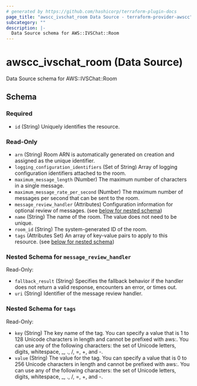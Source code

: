 ```yaml
---
# generated by https://github.com/hashicorp/terraform-plugin-docs
page_title: "awscc_ivschat_room Data Source - terraform-provider-awscc"
subcategory: ""
description: |-
  Data Source schema for AWS::IVSChat::Room
---
```


# awscc_ivschat_room (Data Source)

Data Source schema for AWS::IVSChat::Room



<!-- schema generated by tfplugindocs -->
## Schema

### Required

- `id` (String) Uniquely identifies the resource.

### Read-Only

- `arn` (String) Room ARN is automatically generated on creation and assigned as the unique identifier.
- `logging_configuration_identifiers` (Set of String) Array of logging configuration identifiers attached to the room.
- `maximum_message_length` (Number) The maximum number of characters in a single message.
- `maximum_message_rate_per_second` (Number) The maximum number of messages per second that can be sent to the room.
- `message_review_handler` (Attributes) Configuration information for optional review of messages. (see [below for nested schema](#nestedatt--message_review_handler))
- `name` (String) The name of the room. The value does not need to be unique.
- `room_id` (String) The system-generated ID of the room.
- `tags` (Attributes Set) An array of key-value pairs to apply to this resource. (see [below for nested schema](#nestedatt--tags))

<a id="nestedatt--message_review_handler"></a>
### Nested Schema for `message_review_handler`

Read-Only:

- `fallback_result` (String) Specifies the fallback behavior if the handler does not return a valid response, encounters an error, or times out.
- `uri` (String) Identifier of the message review handler.


<a id="nestedatt--tags"></a>
### Nested Schema for `tags`

Read-Only:

- `key` (String) The key name of the tag. You can specify a value that is 1 to 128 Unicode characters in length and cannot be prefixed with aws:. You can use any of the following characters: the set of Unicode letters, digits, whitespace, _, ., /, =, +, and -.
- `value` (String) The value for the tag. You can specify a value that is 0 to 256 Unicode characters in length and cannot be prefixed with aws:. You can use any of the following characters: the set of Unicode letters, digits, whitespace, _, ., /, =, +, and -.
